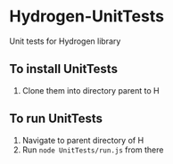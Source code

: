 Hydrogen-UnitTests
==================

Unit tests for Hydrogen library

## To install UnitTests
1. Clone them into directory parent to H

## To run UnitTests
1. Navigate to parent directory of H
2. Run `node UnitTests/run.js` from there 